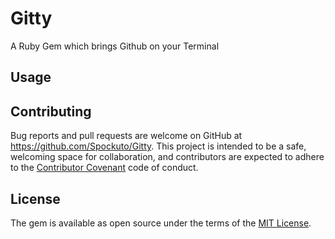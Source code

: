 # Gitty

A Ruby Gem which brings Github on your Terminal


## Usage


## Contributing

Bug reports and pull requests are welcome on GitHub at https://github.com/Spockuto/Gitty. This project is intended to be a safe, welcoming space for collaboration, and contributors are expected to adhere to the [Contributor Covenant](contributor-covenant.org) code of conduct.


## License

The gem is available as open source under the terms of the [MIT License](http://opensource.org/licenses/MIT).

